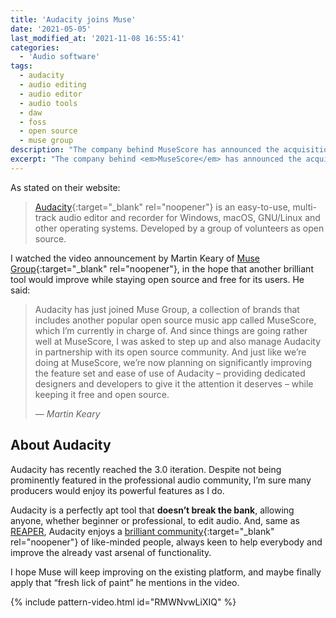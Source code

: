 ```yaml
---
title: 'Audacity joins Muse'
date: '2021-05-05'
last_modified_at: '2021-11-08 16:55:41'
categories:
  - 'Audio software'
tags:
  - audacity
  - audio editing
  - audio editor
  - audio tools
  - daw
  - foss
  - open source 
  - muse group
description: "The company behind MuseScore has announced the acquisition of the well known FOSS audio editor, Audacity."
excerpt: "The company behind <em>MuseScore</em> has announced the acquisition of the well known FOSS audio editor, <em>Audacity</em>."
---
```

As stated on their website:

> [Audacity](https://www.audacityteam.org/){:target="_blank" rel="noopener"} is an easy-to-use, multi-track audio editor and recorder for Windows, macOS, GNU/Linux and other operating systems. Developed by a group of volunteers as open source.

I watched the video announcement by Martin Keary of [Muse Group](https://mu.se/){:target="_blank" rel="noopener"}, in the hope that another brilliant tool would improve while staying open source and free for its users. He said:

> Audacity has just joined Muse Group, a collection of brands that includes another popular open source music app called MuseScore, which I’m currently in charge of. And since things are going rather well at MuseScore, I was asked to step up and also manage Audacity in partnership with its open source community. And just like we’re doing at MuseScore, we’re now planning on significantly improving the feature set and ease of use of Audacity – providing dedicated designers and developers to give it the attention it deserves – while keeping it free and open source.
> 
> <cite>&mdash; Martin Keary</cite>

## About Audacity

Audacity has recently reached the 3.0 iteration. Despite not being prominently featured in the professional audio community, I’m sure many producers would enjoy its powerful features as I do.

Audacity is a perfectly apt tool that **doesn’t break the bank**, allowing anyone, whether beginner or professional, to edit audio. And, same as [REAPER](/daw-from-logic-to-pro-tools-to-reaper-part-1/), Audacity enjoys a [brilliant community](https://forum.audacityteam.org/){:target="_blank" rel="noopener"} of like-minded people, always keen to help everybody and improve the already vast arsenal of functionality.

I hope Muse will keep improving on the existing platform, and maybe finally apply that “fresh lick of paint” he mentions in the video.

{% include pattern-video.html id="RMWNvwLiXIQ" %}
